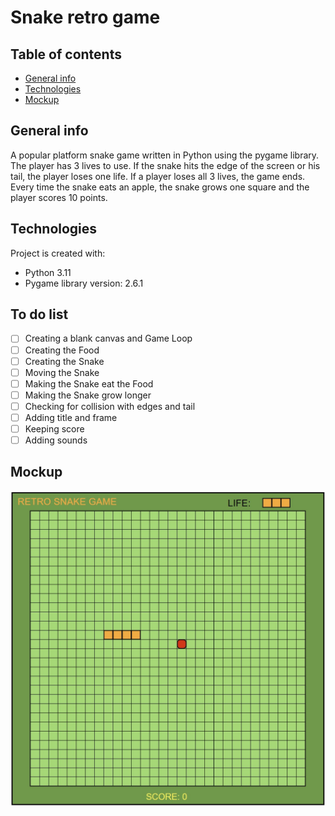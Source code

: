 # Snake retro game

## Table of contents
* [General info](#general-info)
* [Technologies](#technologies)
* [Mockup](#mockup)

## General info

A popular platform snake game written in Python using the pygame library. 
The player has 3 lives to use. If the snake hits the edge of the screen or his tail, 
the player loses one life. If a player loses all 3 lives, the game ends.
Every time the snake eats an apple, the snake grows one square and
 the player scores 10 points.

## Technologies
Project is created with:
* Python 3.11
* Pygame library version: 2.6.1

## To do list
- [ ] Creating a blank canvas and Game Loop 
- [ ] Creating the Food
- [ ] Creating the Snake
- [ ] Moving the Snake
- [ ] Making the Snake eat the Food
- [ ] Making the Snake grow longer
- [ ] Checking for collision with edges and tail
- [ ] Adding title and frame
- [ ] Keeping score 
- [ ] Adding sounds

## Mockup
![CHEESE!](mockup.jpg)
